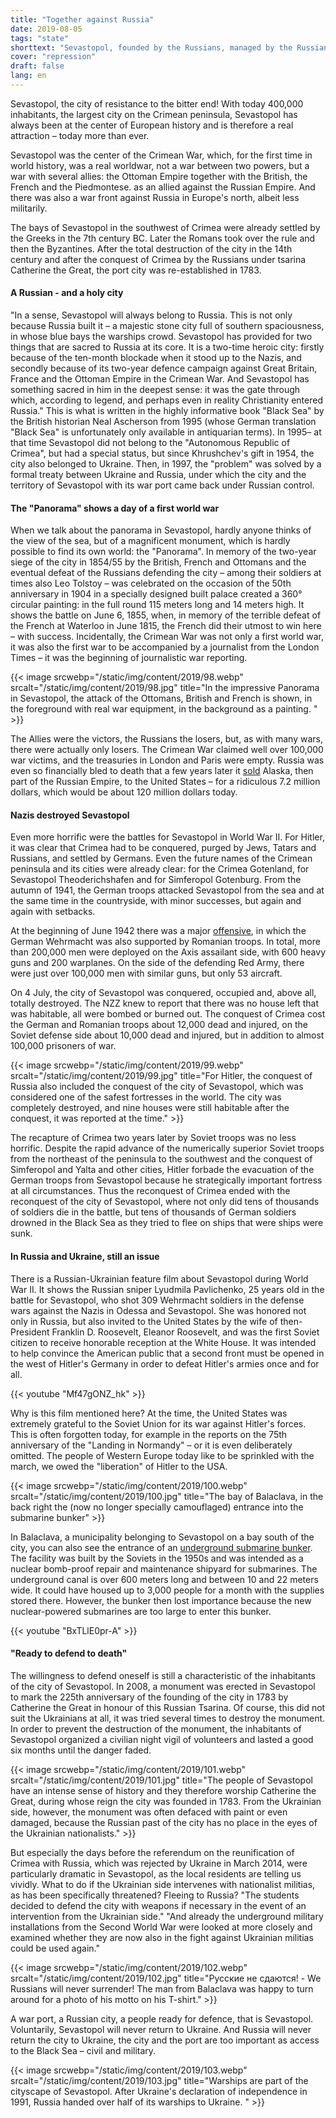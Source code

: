 ```yaml
---
title: "Together against Russia"
date: 2019-08-05
tags: "state"
shorttext: "Sevastopol, founded by the Russians, managed by the Russians, defended by the Russians."
cover: "repression"
draft: false
lang: en
---
```


Sevastopol, the city of resistance to the bitter end! With today 400,000 inhabitants, the largest city on the Crimean peninsula, Sevastopol has always been at the center of European history and is therefore a real attraction – today more than ever.

Sevastopol was the center of the Crimean War, which, for the first time in world history, was a real worldwar, not a war between two powers, but a war with several allies: the Ottoman Empire together with the British, the French and the Piedmontese. as an allied against the Russian Empire. And there was also a war front against Russia in Europe's north, albeit less militarily.

The bays of Sevastopol in the southwest of Crimea were already settled by the Greeks in the 7th century BC. Later the Romans took over the rule and then the Byzantines. After the total destruction of the city in the 14th century and after the conquest of Crimea by the Russians under tsarina Catherine the Great, the port city was re-established in 1783.

#### A Russian - and a holy city

"In a sense, Sevastopol will always belong to Russia. This is not only because Russia built it – a majestic stone city full of southern spaciousness, in whose blue bays the warships crowd. Sevastopol has provided for two things that are sacred to Russia at its core. It is a two-time heroic city: firstly because of the ten-month blockade when it stood up to the Nazis, and secondly because of its two-year defence campaign against Great Britain, France and the Ottoman Empire in the Crimean War. And Sevastopol has something sacred in him in the deepest sense: it was the gate through which, according to legend, and perhaps even in reality Christianity entered Russia." This is what is written in the highly informative book "Black Sea" by the British historian Neal Ascherson from 1995 (whose German translation "Black Sea" is unfortunately only available in antiquarian terms). In 1995– at that time Sevastopol did not belong to the "Autonomous Republic of Crimea", but had a special status, but since Khrushchev's gift in 1954, the city also belonged to Ukraine. Then, in 1997, the "problem" was solved by a formal treaty between Ukraine and Russia, under which the city and the territory of Sevastopol with its war port came back under Russian control.

#### The "Panorama" shows a day of a first world war

When we talk about the panorama in Sevastopol, hardly anyone thinks of the view of the sea, but of a magnificent monument, which is hardly possible to find its own world: the "Panorama". In memory of the two-year siege of the city in 1854/55 by the British, French and Ottomans and the eventual defeat of the Russians defending the city – among their soldiers at times also Leo Tolstoy – was celebrated on the occasion of the 50th anniversary in 1904 in a specially designed built palace created a 360° circular painting: in the full round 115 meters long and 14 meters high. It shows the battle on June 6, 1855, when, in memory of the terrible defeat of the French at Waterloo in June 1815, the French did their utmost to win here – with success. Incidentally, the Crimean War was not only a first world war, it was also the first war to be accompanied by a journalist from the London Times – it was the beginning of journalistic war reporting.

{{< image srcwebp="/static/img/content/2019/98.webp" srcalt="/static/img/content/2019/98.jpg" title="In the impressive Panorama in Sevastopol, the attack of the Ottomans, British and French is shown, in the foreground with real war equipment, in the background as a painting. " >}}

The Allies were the victors, the Russians the losers, but, as with many wars, there were actually only losers. The Crimean War claimed well over 100,000 war victims, and the treasuries in London and Paris were empty. Russia was even so financially bled to death that a few years later it [sold](https://www.rbth.com/arts/2014/04/20/why_did_russia_sell_alaska_to_the_united_states_36061.html "Why did Russia sell Alaska to the United States?") Alaska, then part of the Russian Empire, to the United States – for a ridiculous 7.2 million dollars, which would be about 120 million dollars today.

#### Nazis destroyed Sevastopol

Even more horrific were the battles for Sevastopol in World War II. For Hitler, it was clear that Crimea had to be conquered, purged by Jews, Tatars and Russians, and settled by Germans. Even the future names of the Crimean peninsula and its cities were already clear: for the Crimea Gotenland, for Sevastopol Theoderichshafen and for Simferopol Gotenburg. From the autumn of 1941, the German troops attacked Sevastopol from the sea and at the same time in the countryside, with minor successes, but again and again with setbacks.

At the beginning of June 1942 there was a major [offensive](https://en.wikipedia.org/wiki/Crimean_Campaign "Crimean Campaign"), in which the German Wehrmacht was also supported by Romanian troops. In total, more than 200,000 men were deployed on the Axis assailant side, with 600 heavy guns and 200 warplanes. On the side of the defending Red Army, there were just over 100,000 men with similar guns, but only 53 aircraft.

On 4 July, the city of Sevastopol was conquered, occupied and, above all, totally destroyed. The NZZ knew to report that there was no house left that was habitable, all were bombed or burned out. The conquest of Crimea cost the German and Romanian troops about 12,000 dead and injured, on the Soviet defense side about 10,000 dead and injured, but in addition to almost 100,000 prisoners of war.

{{< image srcwebp="/static/img/content/2019/99.webp" srcalt="/static/img/content/2019/99.jpg" title="For Hitler, the conquest of Russia also included the conquest of the city of Sevastopol, which was considered one of the safest fortresses in the world. The city was completely destroyed, and nine houses were still habitable after the conquest, it was reported at the time." >}}

The recapture of Crimea two years later by Soviet troops was no less horrific. Despite the rapid advance of the numerically superior Soviet troops from the northeast of the peninsula to the southwest and the conquest of Simferopol and Yalta and other cities, Hitler forbade the evacuation of the German troops from Sevastopol because he strategically important fortress at all circumstances. Thus the reconquest of Crimea ended with the reconquest of the city of Sevastopol, where not only did tens of thousands of soldiers die in the battle, but tens of thousands of German soldiers drowned in the Black Sea as they tried to flee on ships that were ships were sunk.

#### In Russia and Ukraine, still an issue

There is a Russian-Ukrainian feature film about Sevastopol during World War II. It shows the Russian sniper Lyudmila Pavlichenko, 25 years old in the battle for Sevastopol, who shot 309 Wehrmacht soldiers in the defense wars against the Nazis in Odessa and Sevastopol. She was honored not only in Russia, but also invited to the United States by the wife of then-President Franklin D. Roosevelt, Eleanor Roosevelt, and was the first Soviet citizen to receive honorable reception at the White House. It was intended to help convince the American public that a second front must be opened in the west of Hitler's Germany in order to defeat Hitler's armies once and for all.

{{< youtube "Mf47gONZ_hk" >}}

Why is this film mentioned here? At the time, the United States was extremely grateful to the Soviet Union for its war against Hitler's forces. This is often forgotten today, for example in the reports on the 75th anniversary of the "Landing in Normandy" – or it is even deliberately omitted. The people of Western Europe today like to be sprinkled with the march, we owed the "liberation" of Hitler to the USA.

{{< image srcwebp="/static/img/content/2019/100.webp" srcalt="/static/img/content/2019/100.jpg" title="The bay of Balaclava, in the back right the (now no longer specially camouflaged) entrance into the submarine bunker" >}}

In Balaclava, a municipality belonging to Sevastopol on a bay south of the city, you can also see the entrance of an [underground submarine bunker](https://blog.wandr.me/2012/09/inside-the-super-secret-soviet-submarine-base-at-balaclava/ "Inside the super secret Soviet submarine base at Balaclava"). The facility was built by the Soviets in the 1950s and was intended as a nuclear bomb-proof repair and maintenance shipyard for submarines. The underground canal is over 600 meters long and between 10 and 22 meters wide. It could have housed up to 3,000 people for a month with the supplies stored there. However, the bunker then lost importance because the new nuclear-powered submarines are too large to enter this bunker.

{{< youtube "BxTLlE0pr-A" >}}

#### "Ready to defend to death"

The willingness to defend oneself is still a characteristic of the inhabitants of the city of Sevastopol. In 2008, a monument was erected in Sevastopol to mark the 225th anniversary of the founding of the city in 1783 by Catherine the Great in honour of this Russian Tsarina. Of course, this did not suit the Ukrainians at all, it was tried several times to destroy the monument. In order to prevent the destruction of the monument, the inhabitants of Sevastopol organized a civilian night vigil of volunteers and lasted a good six months until the danger faded.

{{< image srcwebp="/static/img/content/2019/101.webp" srcalt="/static/img/content/2019/101.jpg" title="The people of Sevastopol have an intense sense of history and they therefore worship Catherine the Great, during whose reign the city was founded in 1783. From the Ukrainian side, however, the monument was often defaced with paint or even damaged, because the Russian past of the city has no place in the eyes of the Ukrainian nationalists." >}}

But especially the days before the referendum on the reunification of Crimea with Russia, which was rejected by Ukraine in March 2014, were particularly dramatic in Sevastopol, as the local residents are telling us vividly. What to do if the Ukrainian side intervenes with nationalist militias, as has been specifically threatened? Fleeing to Russia? "The students decided to defend the city with weapons if necessary in the event of an intervention from the Ukrainian side." "And already the underground military installations from the Second World War were looked at more closely and examined whether they are now also in the fight against Ukrainian militias could be used again."

{{< image srcwebp="/static/img/content/2019/102.webp" srcalt="/static/img/content/2019/102.jpg" title="Русские не сдаются! - We Russians will never surrender! The man from Balaclava was happy to turn around for a photo of his motto on his T-shirt." >}}

A war port, a Russian city, a people ready for defence, that is Sevastopol. Voluntarily, Sevastopol will never return to Ukraine. And Russia will never return the city to Ukraine, the city and the port are too important as access to the Black Sea – civil and military.

{{< image srcwebp="/static/img/content/2019/103.webp" srcalt="/static/img/content/2019/103.jpg" title="Warships are part of the cityscape of Sevastopol. After Ukraine's declaration of independence in 1991, Russia handed over half of its warships to Ukraine. " >}}
